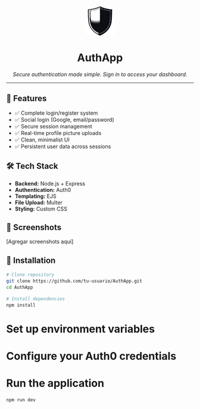 <div align="center">
  <img src="logoauth.png" alt="AuthApp Logo" width="80" height="80">
  
  # AuthApp
  
  *Secure authentication made simple. Sign in to access your dashboard.*
</div>

---

## 🚀 Features

- ✅ Complete login/register system
- ✅ Social login (Google, email/password)  
- ✅ Secure session management
- ✅ Real-time profile picture uploads
- ✅ Clean, minimalist UI
- ✅ Persistent user data across sessions

## 🛠️ Tech Stack

- **Backend:** Node.js + Express
- **Authentication:** Auth0
- **Templating:** EJS
- **File Upload:** Multer
- **Styling:** Custom CSS

## 📱 Screenshots

[Agregar screenshots aquí]

## 🔧 Installation

```bash
# Clone repository
git clone https://github.com/tu-usuario/AuthApp.git
cd AuthApp
```

```bash
# Install dependencies
npm install
```

# Set up environment variables

# Configure your Auth0 credentials

# Run the application
```bash
npm run dev
```
